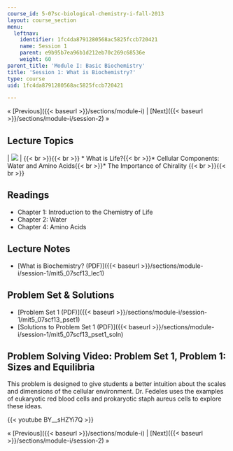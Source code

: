 ```yaml
---
course_id: 5-07sc-biological-chemistry-i-fall-2013
layout: course_section
menu:
  leftnav:
    identifier: 1fc4da8791280568ac5825fccb720421
    name: Session 1
    parent: e9b95b7ea96b1d212eb70c269c68536e
    weight: 60
parent_title: 'Module I: Basic Biochemistry'
title: 'Session 1: What is Biochemistry?'
type: course
uid: 1fc4da8791280568ac5825fccb720421

---
```


« [Previous]({{< baseurl >}}/sections/module-i) | [Next]({{< baseurl >}}/sections/module-i/session-2) »

Lecture Topics
--------------

| ![](/coursemedia/5-07sc-biological-chemistry-i-fall-2013/284732e4faa0e330277431a8ff1536fb_Session_1.jpg) |  {{< br >}}{{< br >}} *   What is Life?{{< br >}}*   Cellular Components: Water and Amino Acids{{< br >}}*   The Importance of Chirality {{< br >}}{{< br >}}  

Readings
--------

*   Chapter 1: Introduction to the Chemistry of Life
*   Chapter 2: Water
*   Chapter 4: Amino Acids

Lecture Notes
-------------

*   [What is Biochemistry? (PDF)]({{< baseurl >}}/sections/module-i/session-1/mit5_07scf13_lec1)

Problem Set & Solutions
-----------------------

*   [Problem Set 1 (PDF)]({{< baseurl >}}/sections/module-i/session-1/mit5_07scf13_pset1)
*   [Solutions to Problem Set 1 (PDF)]({{< baseurl >}}/sections/module-i/session-1/mit5_07scf13_pset1_soln)

Problem Solving Video: Problem Set 1, Problem 1: Sizes and Equilibria
---------------------------------------------------------------------

This problem is designed to give students a better intuition about the scales and dimensions of the cellular environment. Dr. Fedeles uses the examples of eukaryotic red blood cells and prokaryotic staph aureus cells to explore these ideas.

{{< youtube BY__sHZYi7Q >}}

« [Previous]({{< baseurl >}}/sections/module-i) | [Next]({{< baseurl >}}/sections/module-i/session-2) »